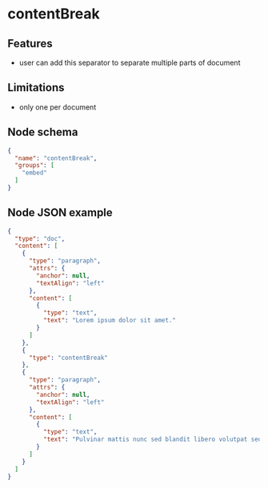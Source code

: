 # contentBreak

## Features
- user can add this separator to separate multiple parts of document

## Limitations
- only one per document


## Node schema

```json
{
  "name": "contentBreak",
  "groups": [
    "embed"
  ]
}
```

## Node JSON example

```json
{
  "type": "doc",
  "content": [
    {
      "type": "paragraph",
      "attrs": {
        "anchor": null,
        "textAlign": "left"
      },
      "content": [
        {
          "type": "text",
          "text": "Lorem ipsum dolor sit amet."
        }
      ]
    },
    {
      "type": "contentBreak"
    },
    {
      "type": "paragraph",
      "attrs": {
        "anchor": null,
        "textAlign": "left"
      },
      "content": [
        {
          "type": "text",
          "text": "Pulvinar mattis nunc sed blandit libero volutpat sed."
        }
      ]
    }
  ]
}
```
